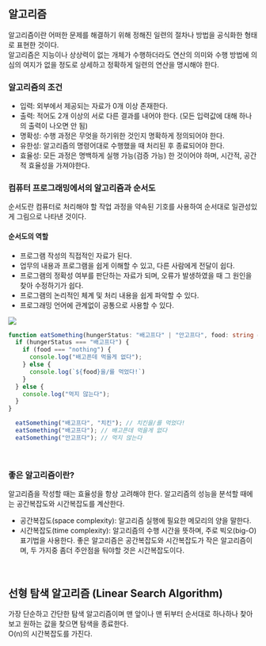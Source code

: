 ## 알고리즘
알고리즘이란 어떠한 문제를 해결하기 위해 정해진 일련의 절차나 방법을 공식화한 형태로 표현한 것이다.   
알고리즘은 지능이나 상상력이 없는 개체가 수행하더라도 연산의 의미와 수행 방법에 의심의 여지가 없을 정도로 상세하고 정확하게 일련의 연산을 명시해야 한다.   
### 알고리즘의 조건
* 입력: 외부에서 제공되는 자료가 0개 이상 존재한다.
* 출력: 적어도 2개 이상의 서로 다른 결과를 내어야 한다. (모든 입력값에 대해 하나의 출력이 나오면 안 됨)
* 명확성: 수행 과정은 무엇을 하기위한 것인지 명확하게 정의되어야 한다.
* 유한성: 알고리즘의 명령어대로 수행했을 때 처리된 후 종료되어야 한다.
* 효율성: 모든 과정은 명백하게 실행 가능(검증 가능) 한 것이어야 하며, 시간적, 공간적 효율성을 가져야한다.

### 컴퓨터 프로그래밍에서의 알고리즘과 순서도
순서도란 컴퓨터로 처리해야 할 작업 과정을 약속된 기호를 사용하여 순서대로 일관성있게 그림으로 나타낸 것이다.
#### 순서도의 역할
* 프로그램 작성의 직접적인 자료가 된다.
* 업무의 내용과 프로그램을 쉽게 이해할 수 있고, 다른 사람에게 전달이 쉽다.
* 프로그램의 정확성 여부를 판단하는 자료가 되며, 오류가 발생하였을 때 그 원인을 찾아 수정하기가 쉽다.
* 프로그램의 논리적인 체계 및 처리 내용을 쉽게 파악할 수 있다.
* 프로그래밍 언어에 관계없이 공통으로 사용할 수 있다.
<img src="https://t1.daumcdn.net/cfile/tistory/2660153C56951BDE2C">
<br/>

```typescript
function eatSomething(hungerStatus: "배고프다" | "안고프다", food: string = "nothing") {
  if (hungerStatus === "배고프다") {
    if (food === "nothing") {
      console.log("배고픈데 먹을게 없다");
    } else {
      console.log(`${food}을/를 먹었다!`)
    }
  } else {
    console.log("먹지 않는다");
  }
}

  eatSomething("배고프다", "치킨"); // 치킨을/를 먹었다!
  eatSomething("배고프다"); // 배고픈데 먹을게 없다
  eatSomething("안고프다"); // 먹지 않는다
```
<br/>

### 좋은 알고리즘이란?
알고리즘을 작성할 때는 효율성을 항상 고려해야 한다. 알고리즘의 성능을 분석할 때에는 공간복잡도와 시간복잡도를 계산한다.
* 공간복잡도(space complexity): 알고리즘 실행에 필요한 메모리의 양을 말한다.
* 시간복잡도(time complexity): 알고리즘의 수행 시간을 뜻하며, 주로 빅오(big-O) 표기법을 사용한다.
좋은 알고리즘은 공간복잡도와 시간복잡도가 작은 알고리즘이며, 두 가지중 좀더 주안점을 둬야할 것은 시간복잡도이다.
<br/>

## 선형 탐색 알고리즘 (Linear Search Algorithm)
가장 단순하고 간단한 탐색 알고리즘이며 맨 앞이나 맨 뒤부터 순서대로 하나하나 찾아보고 원하는 값을 찾으면 탐색을 종료한다.   
O(n)의 시간복잡도를 가진다.